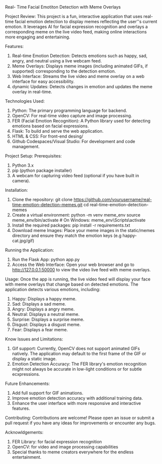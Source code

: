 Real- Time Facial Emotiton Detection with Meme Overlays

Project Review:
  This project is a fun, interactive application that uses real-time facial emotion detection to display memes reflecting the user''s current emotion. It leverages AI for facial expression recognition and overlays a corresponding meme on the live video feed, making online interactions more engaging and entertaining. 

Features:
1. Real-time Emotion Detection: Detects emotions such as happy, sad, angry, and neutral using a live webcam feed.
2. Meme Overlays: Displays meme images (including animated GIFs, if supported) corresponding to the detection emotion.
3. Web Interface: Streams the live video and meme overlay on a web interface for easy accessibility.
4. dynamic Updates: Detects changes in emotion and updates the meme overlay in real-time.

Technologies Used:
1. Python: The primary programming language for backend.
2. OpenCV: For real-time video capture and image processing.
3. FER (Facial Emotion Recognition): A Python library used for detecting emotions based on facial expressions.
4. Flask: To build and serve the web application.
5. HTML & CSS: For front-end desing/
6. Github Codespaces/Visual Studio: For development and code management.

Project Setup:
Prerequisites:
1. Python 3.x
2. pip (python package installer)
3. A webcam for capturing video feed (optional if you have built in camera).

Installation:
1. Clone the repository:
      git clone https://github.com/yourusername/real-time-emotion-detection-memes.git
      cd real-time-emotion-detection-memes
2. Create a virtual environment:
      python -m venv meme_env
      source meme_env/bin/activate  # On Windows: meme_env\Scripts\activate
3. Install the required packages:
      pip install -r requirements.txt
4. Download meme Images:
   Place your meme images in the static/memes directory and ensure they match the emotion keys (e.g happy-cat.jpg/gif)

Running the Application:
1. Run the Flask App:
   python app.py
2. Access the Web Interface:
   Open your web browser and go to http://127.0.0.1:50000 to view the video live feed with meme overlays.

Usage:
 Once the app is running, the live video feed will display your face with meme overlays that change based on detected emotions. 
 The application detects various emotions, including:
  1. Happy: Displays a happy meme.
  2. Sad: Displays a sad meme.
  3. Angry: Displays a angry meme.
  4. Neutral: Displays a neutral meme.
  5. Surprise: Displays a surprise meme.
  6. Disgust: Displays a disgust meme.
  7. Fear: Displays a fear meme. 

Know Issues and Limitations:
1. Gif support: Currently, OpenCV does not support animated GIFs natively. The application may default to the first frame of the GIF or display a static image.
2. Emotion Detection Accuracy: The FER library's emotion recognition might not always be accurate in low-light conditions or for subtle ecxpressions.

Future Enhancements:
1. Add full support for GIF animations.
2. Improve emotion detection accuracy with additional training data.
3. Enhance the user interface with more responsive and interactive features.

Contributing:
  Contributions are welcome! Please open an issue or submit a pull request if you have any ideas for improvements or encounter any bugs. 

Acknowldgements:
1. FER Library: for facial expression recognition
2. OpenCV: for video and image processing capabilities
3. Special thanks to meme creators everywhere for the endless entertainment. 







